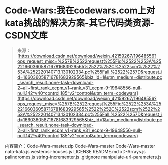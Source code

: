 <!--yml
category: codewars
date: 2022-08-13 11:36:42
-->

# Code-Wars:我在codewars.com上对kata挑战的解决方案-其它代码类资源-CSDN文库

> 来源：[https://download.csdn.net/download/weixin_42159267/19648556?ops_request_misc=%257B%2522request%255Fid%2522%253A%2522166036058716781683929565%2522%252C%2522scm%2522%253A%252220140713.130102334.pc%255Fall.%2522%257D&request_id=166036058716781683929565&biz_id=1&utm_medium=distribute.pc_search_result.none-task-download-2~all~first_rank_ecpm_v1~rank_v31_ecpm-9-19648556-null-null.142^v40^control,185^v2^control&utm_term=codewars](https://download.csdn.net/download/weixin_42159267/19648556?ops_request_misc=%257B%2522request%255Fid%2522%253A%2522166036058716781683929565%2522%252C%2522scm%2522%253A%252220140713.130102334.pc%255Fall.%2522%257D&request_id=166036058716781683929565&biz_id=1&utm_medium=distribute.pc_search_result.none-task-download-2~all~first_rank_ecpm_v1~rank_v31_ecpm-9-19648556-null-null.142^v40^control,185^v2^control&utm_term=codewars)

内容简介：Code-Wars-master.zip Code-Wars-master Code-Wars-master nato-kata.js westerosi-houses.js LICENSE README.md xD-Arrays.js palindromes.js string-incrementer.js .gitignore manipulate-url-parameters.js